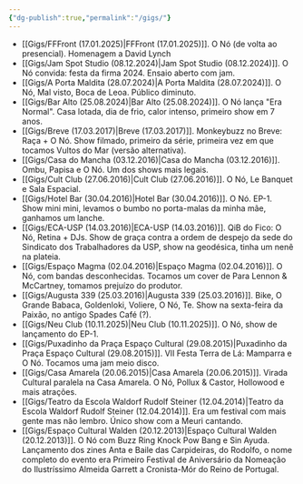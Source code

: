 ```yaml
---
{"dg-publish":true,"permalink":"/gigs/"}
---
```


- [[Gigs/FFFront (17.01.2025)\|FFFront (17.01.2025)]]. O Nó (de volta ao presencial). Homenagem a David Lynch
- [[Gigs/Jam Spot Studio (08.12.2024)\|Jam Spot Studio (08.12.2024)]]. O Nó convida: festa da firma 2024. Ensaio aberto com jam.
- [[Gigs/A Porta Maldita (28.07.2024)\|A Porta Maldita (28.07.2024)]]. O Nó, Mal visto, Boca de Leoa. Público diminuto.  
- [[Gigs/Bar Alto (25.08.2024)\|Bar Alto (25.08.2024)]]. O Nó lança "Era Normal". Casa lotada, dia de frio, calor intenso, primeiro show em 7 anos.  
- [[Gigs/Breve (17.03.2017)\|Breve (17.03.2017)]]. Monkeybuzz no Breve: Raça + O Nó. Show filmado, primeiro da série, primeira vez em que tocamos Vultos do Mar (versão alternativa).  
- [[Gigs/Casa do Mancha (03.12.2016)\|Casa do Mancha (03.12.2016)]]. Ombu, Papisa e O Nó. Um dos shows mais legais.  
- [[Gigs/Cult Club (27.06.2016)\|Cult Club (27.06.2016)]]. O Nó, Le Banquet e Sala Espacial.  
- [[Gigs/Hotel Bar (30.04.2016)\|Hotel Bar (30.04.2016)]]. O Nó. EP-1. Show mini mini, levamos o bumbo no porta-malas da minha mãe, ganhamos um lanche.  
- [[Gigs/ECA-USP (14.03.2016)\|ECA-USP (14.03.2016)]]. QiB do Fico: O Nó, Retina + DJs. Show de graça contra a ordem de despejo da sede do Sindicato dos Trabalhadores da USP, show na geodésica, tinha um nenê na plateia.  
- [[Gigs/Espaço Magma (02.04.2016)\|Espaço Magma (02.04.2016)]]. O Nó, com bandas desconhecidas. Tocamos um cover de Para Lennon & McCartney, tomamos prejuízo do produtor.  
- [[Gigs/Augusta 339 (25.03.2016)\|Augusta 339 (25.03.2016)]]. Bike, O Grande Babaca, Goldenloki, Voliere, O Nó, Te. Show na sexta-feira da Paixão, no antigo Spades Café (?).  
- [[Gigs/Neu Club (10.11.2025)\|Neu Club (10.11.2025)]]. O Nó, show de lançamento do EP-1.  
- [[Gigs/Puxadinho da Praça Espaço Cultural (29.08.2015)\|Puxadinho da Praça Espaço Cultural (29.08.2015)]]. VII Festa Terra de Lá: Mamparra e O Nó. Tocamos uma jam meio disco.  
- [[Gigs/Casa Amarela (20.06.2015)\|Casa Amarela (20.06.2015)]]. Virada Cultural paralela na Casa Amarela. O Nó, Pollux & Castor, Hollowood e mais atrações.
- [[Gigs/Teatro da Escola Waldorf Rudolf Steiner (12.04.2014)\|Teatro da Escola Waldorf Rudolf Steiner (12.04.2014)]]. Era um festival com mais gente mas não lembro. Único show com a Meuri cantando.  
- [[Gigs/Espaço Cultural Walden (20.12.2013)\|Espaço Cultural Walden (20.12.2013)]]. O Nó com Buzz Ring Knock Pow Bang e Sin Ayuda. Lançamento dos zines Anta e Baile das Carpideiras, do Rodolfo, o nome completo do evento era Primeiro Festival de Aniversário da Nomeação do Ilustríssimo Almeida Garrett a Cronista-Mór do Reino de Portugal.